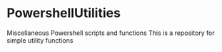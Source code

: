 # PowershellUtilities
Miscellaneous Powershell scripts and functions
This is a repository for simple utility functions
